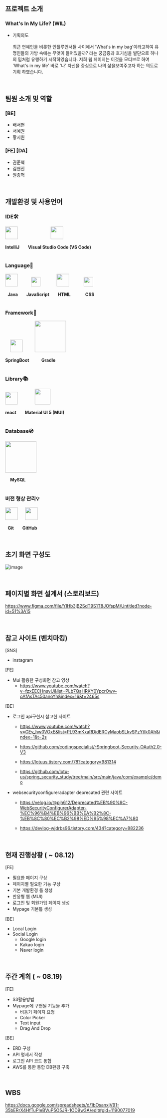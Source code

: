 ## 프로젝트 소개
### <strong>W</strong>hat's <strong>I</strong>n My <strong>L</strong>ife? (WIL) 

- 기획의도 <br><br>
최근 연예인을 비롯한 인플루언서들 사이에서 'What's in my bag'이라고하여 유명인들의 가방 속에는 무엇이 들어있을까? 라는 궁금증과 호기심을 발단으로 하나의 밈처럼 유행하기 시작하였습니다. 저희 웹 페이지는 이것을 모티브로 하여 'What's in my life' 바로 '나' 자신을 중심으로 나의 삶을보여주고자 하는 의도로 기획 하였습니다.

<br>

## 팀원 소개 및 역할 
### [BE]
 - 배서현
 - 서예원
 - 황지원

### [FE] [DA]
 - 권준혁
 - 김현진
 - 원종혁

<br>
 
## 개발환경 및 사용언어
### IDE🛠
<img src="https://upload.wikimedia.org/wikipedia/commons/9/9c/IntelliJ_IDEA_Icon.svg" width=40px> &nbsp;&nbsp;&nbsp;&nbsp;&nbsp;&nbsp;&nbsp;&nbsp;&nbsp;&nbsp;&nbsp;&nbsp;&nbsp;&nbsp;&nbsp;&nbsp;&nbsp;&nbsp;&nbsp;&nbsp;&nbsp;&nbsp;&nbsp;&nbsp;&nbsp; <img src="https://upload.wikimedia.org/wikipedia/commons/9/9a/Visual_Studio_Code_1.35_icon.svg" width=40px>

**IntelliJ** &nbsp;&nbsp;&nbsp;&nbsp;&nbsp; **Visual Studio Code (VS Code)**
<br><br>

### Language💋
<img src="https://www.svgrepo.com/show/303388/java-4-logo.svg" width=40px> &nbsp;&nbsp;&nbsp;&nbsp;&nbsp;&nbsp;&nbsp;&nbsp;&nbsp; <img src="https://upload.wikimedia.org/wikipedia/commons/d/d4/Javascript-shield.svg" width=30px> &nbsp;&nbsp;&nbsp;&nbsp;&nbsp;&nbsp;&nbsp;&nbsp;&nbsp;&nbsp;&nbsp; <img src="https://upload.wikimedia.org/wikipedia/commons/6/61/HTML5_logo_and_wordmark.svg" width=40px> &nbsp;&nbsp;&nbsp;&nbsp;&nbsp;&nbsp;&nbsp;&nbsp;&nbsp;&nbsp; <img src="https://upload.wikimedia.org/wikipedia/commons/3/3d/CSS.3.svg" width=30px>

&nbsp; **Java** &nbsp;&nbsp;&nbsp;&nbsp;&nbsp; **JavaScript** &nbsp;&nbsp;&nbsp;&nbsp;&nbsp; **HTML** &nbsp;&nbsp;&nbsp;&nbsp;&nbsp;&nbsp;&nbsp;&nbsp;&nbsp;&nbsp; **CSS**  
<br>

### Framework🧱
&nbsp;&nbsp;&nbsp;&nbsp;<img src="https://img1.daumcdn.net/thumb/R800x0/?scode=mtistory2&fname=https%3A%2F%2Fblog.kakaocdn.net%2Fdn%2F3G7EJ%2FbtqBHUirjvP%2F2J0QLAxvw3yFKsSswQwDy1%2Fimg.png" width=40px> &nbsp;&nbsp;&nbsp;&nbsp;&nbsp;&nbsp;&nbsp;&nbsp; <img src="https://upload.wikimedia.org/wikipedia/commons/c/cb/Gradle_logo.png" width=100px>

**SpringBoot** &nbsp;&nbsp;&nbsp;&nbsp;&nbsp;&nbsp;&nbsp;&nbsp; **Gradle**
<br><br>

### Library📚
<img src="https://upload.wikimedia.org/wikipedia/commons/a/a7/React-icon.svg" width=40px> &nbsp;&nbsp;&nbsp;&nbsp;&nbsp;&nbsp;&nbsp;&nbsp;&nbsp;&nbsp;&nbsp;&nbsp; <img src="https://v4.material-ui.com/static/logo.png" width=50px>

**react** &nbsp;&nbsp;&nbsp;&nbsp;&nbsp; **Material UI 5 (MUI)** 
<br><br>

### Database💿
<img src="https://www.vectorlogo.zone/logos/mysql/mysql-official.svg" width=100px> 

&nbsp;&nbsp;&nbsp;&nbsp;**MySQL**
<br><br>

### 버전 형상 관리💡
<img src="https://upload.wikimedia.org/wikipedia/commons/thumb/3/3f/Git_icon.svg/1200px-Git_icon.svg.png" width=40px> &nbsp;&nbsp;&nbsp;&nbsp; <img src="https://simpleicons.org/icons/github.svg" width=40px>

&nbsp;&nbsp;**Git** &nbsp;&nbsp;&nbsp;&nbsp;&nbsp; **GitHub**

<br>

## 초기 화면 구성도
![image](https://user-images.githubusercontent.com/103519499/184104327-38966670-d1e7-420e-bf9a-30200a59d2a0.png)

<br>

## 페이지별 화면 설계서 (스토리보드)
https://www.figma.com/file/YIHb3jB2SdT9S1T8JOfspM/Untitled?node-id=51%3A15

<br>

## 참고 사이트 (벤치마킹)
[SNS]
- instagram

[FE]
- Mui 활용한 구성화면 참고 영상
    - https://www.youtube.com/watch?v=fzxEECHnsvU&list=PLb7QaHRKY0YpcrOwv-oAfAsTAc50anoYh&index=16&t=2465s

[BE]
- 로그인 api구현시 참고한 사이트

  - https://www.youtube.com/watch?v=GEv_hw0VOxE&list=PL93mKxaRDidERCyMaobSLkvSPzYtIk0Ah&index=1&t=2s

  - https://github.com/codingspecialist/-Springboot-Security-OAuth2.0-V3

  - https://lotuus.tistory.com/78?category=981314

  - https://github.com/lotu-us/spring_security_study/tree/main/src/main/java/com/example/demo

-  websecurityconfigureradapter deprecated 관련 사이트

    - https://velog.io/@pjh612/Deprecated%EB%90%9C-WebSecurityConfigurerAdapter-%EC%96%B4%EB%96%BB%EA%B2%8C-%EB%8C%80%EC%B2%98%ED%95%98%EC%A7%80

   - https://devlog-wjdrbs96.tistory.com/434?category=882236

<br>

## 현재 진행상황 ( ~ 08.12)
[FE] 
- 필요한 페이지 구상
- 페이지별 필요한 기능 구상
- 기본 개발환경 틀 생성
- 반응형 웹 (MUI)
- 로그인 및 회원가입 페이지 생성
- Mypage 기본틀 생성

[BE]
- Local Login 
- Social Login
    - Google login
    - Kakao login
    - Naver login

<br>

## 주간 계획 ( ~ 08.19)
[FE] 
- S3활용방법
- Mypage에 구현될 기능들 추가
    - 비동기 페이지 요청
    - Color Picker
    - Text input 
    - Drag And Drop

[BE]
- ERD 구성
- API 명세서 작성
- 로그인 API 코드 통합
- AWS를 통한 통합 DB환경 구축

<br>

## WBS
https://docs.google.com/spreadsheets/d/1bOsanxjV91-35bERrX4HfTuPIeBVuP5O5JR-1OD9w3A/edit#gid=1190077019
